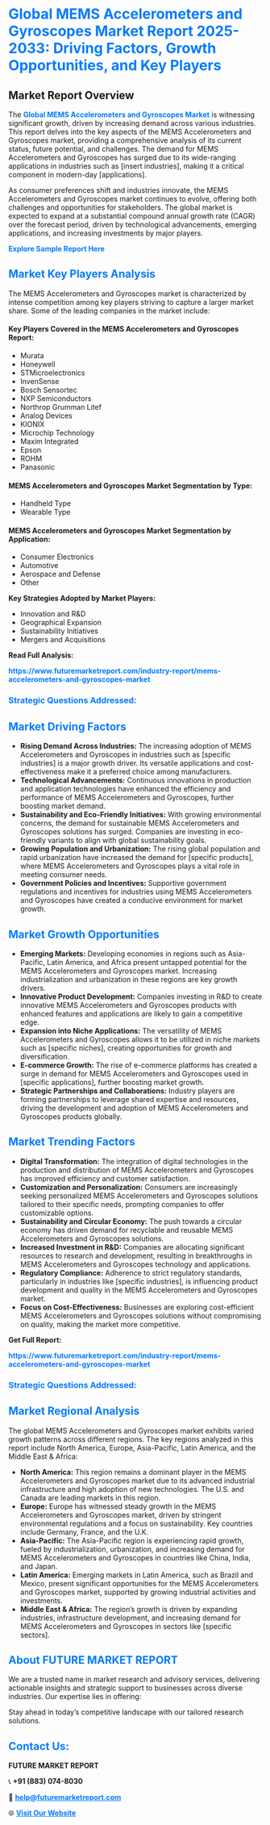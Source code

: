 <h1 style="color: #007BFF;">Global MEMS Accelerometers and Gyroscopes Market Report 2025-2033: Driving Factors, Growth Opportunities, and Key Players</h1>

<section id="overview">
<h2>Market Report Overview</h2>
<p>The <a href="https://www.futuremarketreport.com/industry-report/mems-accelerometers-and-gyroscopes-market" style="color: #007BFF; text-decoration: none;"><strong>Global MEMS Accelerometers and Gyroscopes Market</strong></a> is witnessing significant growth, driven by increasing demand across various industries. This report delves into the key aspects of the MEMS Accelerometers and Gyroscopes market, providing a comprehensive analysis of its current status, future potential, and challenges. The demand for MEMS Accelerometers and Gyroscopes has surged due to its wide-ranging applications in industries such as [insert industries], making it a critical component in modern-day [applications].</p>
<p>As consumer preferences shift and industries innovate, the MEMS Accelerometers and Gyroscopes market continues to evolve, offering both challenges and opportunities for stakeholders. The global market is expected to expand at a substantial compound annual growth rate (CAGR) over the forecast period, driven by technological advancements, emerging applications, and increasing investments by major players.</p>
</section>

<section id="overview">
<p><a href="https://www.futuremarketreport.com/request-sample/reportId=115920" style="color: #007BFF; text-decoration: none;"><strong>Explore Sample Report Here</strong></a></p>
</section>

<section id="key-players">
<h2 style="color: #007BFF;">Market Key Players Analysis</h2>
<p>The MEMS Accelerometers and Gyroscopes market is characterized by intense competition among key players striving to capture a larger market share. Some of the leading companies in the market include:</p>
<h4>Key Players Covered in the MEMS Accelerometers and Gyroscopes Report:</h4>
<ul><li>Murata</li><li>Honeywell</li><li>STMicroelectronics</li><li>InvenSense</li><li>Bosch Sensortec</li><li>NXP Semiconductors</li><li>Northrop Grumman Litef</li><li>Analog Devices</li><li>KIONIX</li><li>Microchip Technology</li><li>Maxim Integrated</li><li>Epson</li><li>ROHM</li><li>Panasonic</li></ul>
<h4>MEMS Accelerometers and Gyroscopes Market Segmentation by Type:</h4>
<ul><li>Handheld Type</li><li>Wearable Type</li></ul>

<h4>MEMS Accelerometers and Gyroscopes Market Segmentation by Application:</h4>
<ul><li>Consumer Electronics</li><li>Automotive</li><li>Aerospace and Defense</li><li>Other</li></ul>
<p><strong>Key Strategies Adopted by Market Players:</strong></p>
<ul>
<li>Innovation and R&D</li>
<li>Geographical Expansion</li>
<li>Sustainability Initiatives</li>
<li>Mergers and Acquisitions</li>
</ul>
</section>

<section>
<p><strong>Read Full Analysis: </strong></p><a href="https://www.futuremarketreport.com/industry-report/mems-accelerometers-and-gyroscopes-market" style="color: #007BFF; text-decoration: none;"><strong>https://www.futuremarketreport.com/industry-report/mems-accelerometers-and-gyroscopes-market</strong></a>
<h3 style="color: #007BFF;">Strategic Questions Addressed:</h3>
</section>

<section id="driving-factors">
<h2 style="color: #007BFF;">Market Driving Factors</h2>
<ul>
<li><strong>Rising Demand Across Industries:</strong> The increasing adoption of MEMS Accelerometers and Gyroscopes in industries such as [specific industries] is a major growth driver. Its versatile applications and cost-effectiveness make it a preferred choice among manufacturers.</li>
<li><strong>Technological Advancements:</strong> Continuous innovations in production and application technologies have enhanced the efficiency and performance of MEMS Accelerometers and Gyroscopes, further boosting market demand.</li>
<li><strong>Sustainability and Eco-Friendly Initiatives:</strong> With growing environmental concerns, the demand for sustainable MEMS Accelerometers and Gyroscopes solutions has surged. Companies are investing in eco-friendly variants to align with global sustainability goals.</li>
<li><strong>Growing Population and Urbanization:</strong> The rising global population and rapid urbanization have increased the demand for [specific products], where MEMS Accelerometers and Gyroscopes plays a vital role in meeting consumer needs.</li>
<li><strong>Government Policies and Incentives:</strong> Supportive government regulations and incentives for industries using MEMS Accelerometers and Gyroscopes have created a conducive environment for market growth.</li>
</ul>
</section>

<section id="growth-opportunities">
<h2 style="color: #007BFF;">Market Growth Opportunities</h2>
<ul>
<li><strong>Emerging Markets:</strong> Developing economies in regions such as Asia-Pacific, Latin America, and Africa present untapped potential for the MEMS Accelerometers and Gyroscopes market. Increasing industrialization and urbanization in these regions are key growth drivers.</li>
<li><strong>Innovative Product Development:</strong> Companies investing in R&D to create innovative MEMS Accelerometers and Gyroscopes products with enhanced features and applications are likely to gain a competitive edge.</li>
<li><strong>Expansion into Niche Applications:</strong> The versatility of MEMS Accelerometers and Gyroscopes allows it to be utilized in niche markets such as [specific niches], creating opportunities for growth and diversification.</li>
<li><strong>E-commerce Growth:</strong> The rise of e-commerce platforms has created a surge in demand for MEMS Accelerometers and Gyroscopes used in [specific applications], further boosting market growth.</li>
<li><strong>Strategic Partnerships and Collaborations:</strong> Industry players are forming partnerships to leverage shared expertise and resources, driving the development and adoption of MEMS Accelerometers and Gyroscopes products globally.</li>
</ul>
</section>

<section id="trending-factors">
<h2 style="color: #007BFF;">Market Trending Factors</h2>
<ul>
<li><strong>Digital Transformation:</strong> The integration of digital technologies in the production and distribution of MEMS Accelerometers and Gyroscopes has improved efficiency and customer satisfaction.</li>
<li><strong>Customization and Personalization:</strong> Consumers are increasingly seeking personalized MEMS Accelerometers and Gyroscopes solutions tailored to their specific needs, prompting companies to offer customizable options.</li>
<li><strong>Sustainability and Circular Economy:</strong> The push towards a circular economy has driven demand for recyclable and reusable MEMS Accelerometers and Gyroscopes solutions.</li>
<li><strong>Increased Investment in R&D:</strong> Companies are allocating significant resources to research and development, resulting in breakthroughs in MEMS Accelerometers and Gyroscopes technology and applications.</li>
<li><strong>Regulatory Compliance:</strong> Adherence to strict regulatory standards, particularly in industries like [specific industries], is influencing product development and quality in the MEMS Accelerometers and Gyroscopes market.</li>
<li><strong>Focus on Cost-Effectiveness:</strong> Businesses are exploring cost-efficient MEMS Accelerometers and Gyroscopes solutions without compromising on quality, making the market more competitive.</li>
</ul>
</section>

<section>
<p><strong>Get Full Report: </strong></p><a href="https://www.futuremarketreport.com/industry-report/mems-accelerometers-and-gyroscopes-market" style="color: #007BFF; text-decoration: none;"><strong>https://www.futuremarketreport.com/industry-report/mems-accelerometers-and-gyroscopes-market</strong></a>
<h3 style="color: #007BFF;">Strategic Questions Addressed:</h3>
</section>


<section id="regional-analysis">
<h2 style="color: #007BFF;">Market Regional Analysis</h2>
<p>The global MEMS Accelerometers and Gyroscopes market exhibits varied growth patterns across different regions. The key regions analyzed in this report include North America, Europe, Asia-Pacific, Latin America, and the Middle East & Africa:</p>
<ul>
<li><strong>North America:</strong> This region remains a dominant player in the MEMS Accelerometers and Gyroscopes market due to its advanced industrial infrastructure and high adoption of new technologies. The U.S. and Canada are leading markets in this region.</li>
<li><strong>Europe:</strong> Europe has witnessed steady growth in the MEMS Accelerometers and Gyroscopes market, driven by stringent environmental regulations and a focus on sustainability. Key countries include Germany, France, and the U.K.</li>
<li><strong>Asia-Pacific:</strong> The Asia-Pacific region is experiencing rapid growth, fueled by industrialization, urbanization, and increasing demand for MEMS Accelerometers and Gyroscopes in countries like China, India, and Japan.</li>
<li><strong>Latin America:</strong> Emerging markets in Latin America, such as Brazil and Mexico, present significant opportunities for the MEMS Accelerometers and Gyroscopes market, supported by growing industrial activities and investments.</li>
<li><strong>Middle East & Africa:</strong> The region’s growth is driven by expanding industries, infrastructure development, and increasing demand for MEMS Accelerometers and Gyroscopes in sectors like [specific sectors].</li>
</ul>
</section>

<footer>
<h2 style="color: #007BFF;">About FUTURE MARKET REPORT</h2>
<p>We are a trusted name in market research and advisory services, delivering actionable insights and strategic support to businesses across diverse industries. Our expertise lies in offering:</p>

<p>Stay ahead in today’s competitive landscape with our tailored research solutions.</p>

<h2 style="color: #007BFF;">Contact Us:</h2>
<p><strong>FUTURE MARKET REPORT</strong></p>
<p>📞 <strong>+91 (883) 074-8030</strong></p>
<p>📧 <strong><a href="mailto:help@futuremarketreport.com" style="color: #007BFF;">help@futuremarketreport.com</a></strong></p>
<p>🌐 <strong><a href="https://www.futuremarketreport.com/" style="color: #007BFF;">Visit Our Website</a></strong></p>
</footer>